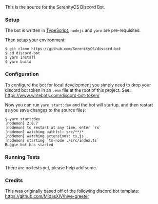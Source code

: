 This is the source for the SerenityOS Discord Bot.

### Setup

The bot is written in [TypeScript](https://www.typescriptlang.org), `nodejs` and `yarn` are pre-requisites.

Then setup your environment:

```
$ git clone https://github.com/SerenityOS/discord-bot
$ cd discord-bot
$ yarn install
$ yarn build
```

### Configuration

To configure the bot for local development you simply need to drop your discord bot token in an `.env` file at the root of this project.
See: https://www.writebots.com/discord-bot-token/

Now you can run `yarn start:dev` and the bot will startup, and then restart as you save changes to the source files:
```
$ yarn start:dev
[nodemon] 2.0.7 
[nodemon] to restart at any time, enter `rs`
[nodemon] watching path(s): src/**/*
[nodemon] watching extensions: ts,js
[nodemon] starting `ts-node ./src/index.ts`
Buggie bot has started
```

### Running Tests

There are no tests yet, please help add some.

### Credits

This was originally based off of the following discord bot template: https://github.com/MidasXIV/hive-greeter

